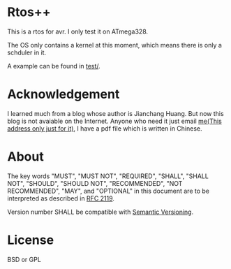 # Rtos++
This is a rtos for avr. I only test it on ATmega328.

The OS only contains a kernel at this moment, which means there is only a schduler in it.

A example can be found in [test/](test/).

# Acknowledgement
I learned much from a blog whose author is Jianchang Huang. But now this blog is not avaiable on the Internet. Anyone who need it just email [me(This address only just for it)](mailto:chinatianma+Jianchang@gmail.com), I have a pdf file which is written in Chinese.

# About
The key words "MUST", "MUST NOT", "REQUIRED", "SHALL", "SHALL NOT", "SHOULD", "SHOULD NOT", "RECOMMENDED", "NOT RECOMMENDED",  "MAY", and "OPTIONAL" in this document are to be interpreted as described in [RFC 2119](http://tools.ietf.org/html/rfc2119).

Version number SHALL be compatible with [Semantic Versioning](http://semver.org/).

# License
BSD or GPL

